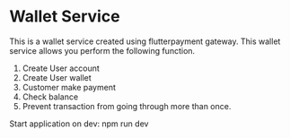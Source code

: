 # Wallet Service
This is a wallet service created using flutterpayment gateway.
This wallet service allows you perform the following function.
1. Create User account
2. Create User wallet
3. Customer make payment
4. Check balance
5. Prevent transaction from going through more than once.

Start application on dev: npm run dev
